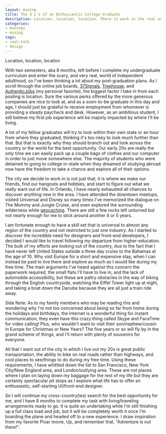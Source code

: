 ```yaml
---
layout: musing
title: The 3 L's of an Enthusiastic College Graduate
description: Location, location, location. There is work in the real world for fresh-faced college graduates, they just have to be willing to pack up their old dorm for the experience.
categories:
- musings
- musing
tags:
- real-talk
- design
---
```


Location, location, location

With two semesters, aka 8 months, left before I complete my undergraduate curriculum and enter the scary, and very real, world of independent adulthood, so I've been thinking a lot about my post-graduation plans. As I scroll through the online job boards, [37Signals](http://jobs.37signals.com), [Treehouse](https://teamtreehouse.com/jobs), and [AuthenticJobs](http://www.authenticjobs.com) (my personal favorite), the biggest factor I take in from each posting is location. Sure the various perks offered by the more generous companies are nice to look at, and as a soon-to-be graduate in this day and age, I should just be grateful to receive employment from whomever is providing a steady paycheck and desk. However, as an ambitious student, I still believe my first job experience will be majorly impacted by where I'll be living.

A lot of my fellow graduates will try to look within their own state or an hour from where they graduated, thinking it's too risky to look much further than that. But that is exactly why they should branch out and look across the country or the world for the best opportunity. Our early 20s are really the only time we can easily pack up a couple bags of clothes and our computer in order to just move somewhere else. The majority of students who were detained to going to college in-state when they dreamed of studying abroad now have the freedom to take a chance and explore all of their options.

The city we decide to work in is not just that; it is where we make our friends, find our hangouts and hobbies, and start to figure out what we really want out of life. In Orlando, I have nearly exhausted all chances to discover anything new in the area. I have attended the downtown meetups, visited Universal and Disney so many times I've memorized the dialogue on The Mummy and Jungle Cruise, and even explored the surrounding wilderness while [geocaching](http://www.geocaching.com). There are still a few rocks left unturned but not nearly enough for me to stick around another 4 or 5 years.  

I am fortunate enough to have a skill set that is universal to almost any region of the country and not restricted to just one industry. As I started to discover the incredible need for designers and front-end developers, I decided I would like to travel following my departure from higher-education. The bulk of my efforts are looking out of the country, due to the fact that I have never left United States outside a three day cruise to the Bahamas at the age of 10. Why visit Europe for a short and expensive stay, when I can instead be paid to live there and explore as much as I would like during my free time. The main arguments I've heard against this concern the paperwork required, the small flats I'll have to live in, and the lack of automobile accessibility, but these are paltry obstacles in the way of biking through the English countryside, watching the Eiffel Tower light up at night, and taking a boat down the Danube because they are all just a train ride away.

Side Note:
As to my family members who may be reading this and wondering why I'm not too concerned about being so far from home during the holidays and birthdays, the Internet is a wonderful thing for instant communication; they even have this crazy thing called Skype and FaceTime for video calling! Plus, who wouldn't want to visit their son/nephew/cousin in Europe for Christmas or New Years? The five years or so will fly by in the grand scheme of things, and I'll return with plenty of souvenirs for everyone.

All that I want out of the city in which I live out my 20s is great public transportation, the ability to bike on real roads rather than highways, and cool places to see/things to do during my free time. Using these requirements, I have whittled down the list to San Francisco, New York City/New England area, and London/outlying area. These are not places where I plan on laying down my baggage for the rest of my life but they are certainly spectacular pit stops as I explore what life has to offer an enthusiastic, self-starting UI/front-end designer.

So I will continue my cross-country(ies) search for the best opportunity for me, and I have 8 months to complete my task with living/traveling arrangements ready to go. It is quite an undertaking while I'm still finishing up a full class load and job, but it will be completely worth it once I'm boarding the plane and headed off to a new experience. I draw inspiration from my favorite Pixar movie, Up, and remember that, "Adventure is out there!". 
